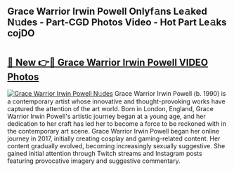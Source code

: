 ## Grace Warrior Irwin Powell Onlyf𝚊ns Le𝚊ked N𝚞des - Part-CGD Photos Video - Hot Part Le𝚊ks cojDO

# <h2><a href="http://ac36177.deff.icu/?id=Grace+Warrior+Irwin+Powell">🔗 New 👉🔴 Grace Warrior Irwin Powell VIDEO Photos</a></h2>

[![Grace Warrior Irwin Powell N𝚞des](https://i.imgur.com/rIISA9y.gif)](http://ac36177.deff.icu/?id=Grace+Warrior+Irwin+Powell)
Grace Warrior Irwin Powell (b. 1990) is a contemporary artist whose innovative and thought-provoking works have captured the attention of the art world. Born in London, England, Grace Warrior Irwin Powell's artistic journey began at a young age, and her dedication to her craft has led her to become a force to be reckoned with in the contemporary art scene. Grace Warrior Irwin Powell began her online journey in 2017, initially creating cosplay and gaming-related content. Her content gradually evolved, becoming increasingly sexually suggestive. She gained initial attention through Twitch streams and Instagram posts featuring provocative imagery and suggestive commentary.
